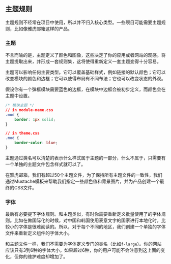 ## 主题规则

主题规则不经常在项目中使用，所以并不归入核心类型。一些项目可能需要主题规则，比如像雅虎邮箱这样的产品。

### 主题

不言而喻的是，主题定义了颜色和图像，这些决定了你的应用或者网站的观感。将主题提取出来，并形成一套规则集，这将使得重新定义一套主题变得十分容易。

主题可以影响任何主要类型。它可以覆盖基础样式，例如链接的默认颜色；它可以改变模块的颜色和边框；它可以使得布局有不同布法；它也可以改变状态的外观。

假设你有一个弹框模块需要蓝色的边框，在模块中边框会被初步定义，而颜色会在主题中设置。

```css
/* 模块主题 */
// in module-name.css
.mod {
    border: 1px solid;
}

// in theme.css
.mod {
    border-color: blue;
}
```

主题通过类名可以清楚的表示什么样式属于主题的一部分，什么不属于，只需要有一个单独的主题文件包含样式就可以了。

在雅虎邮箱，我们有超过50个主题文件，为了保持所有主题文件的一致性，我们通过Mustache模板来帮助我们指定一些颜色值和背景图片，并为产品创建一个最终的CSS文件。

### 字体

最后有必要提下字体规则。和主题类似，有时你需要重新定义批量使用了的字体规则。比如在做国际化的时候，对中国和韩国使用表意文字的国家进行本地化时，比较小的字体是很难阅读的。所以，对于每个不同的地区，我们创建一个单独的字体文件来重新定义组件的字体大小。

和主题文件一样，我们不需要为字体定义专门的类名（比如`f-large`）。你的网站应该只有3到6种的字体大小，如果超过6种，你的用户可能不会注意到这上面的变化，但你的维护难度却增加了。


